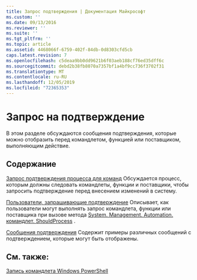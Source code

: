 ```yaml
---
title: Запрос подтверждения | Документация Майкрософт
ms.custom: ''
ms.date: 09/13/2016
ms.reviewer: ''
ms.suite: ''
ms.tgt_pltfrm: ''
ms.topic: article
ms.assetid: 4468066f-6759-402f-84db-0d8303cfd5cb
caps.latest.revision: 7
ms.openlocfilehash: c5deaa9bb0dd9621b6f03aeb188cf76ed35dff6c
ms.sourcegitcommit: debd2b38fb8070a7357bf1a4bf9cc736f3702f31
ms.translationtype: MT
ms.contentlocale: ru-RU
ms.lasthandoff: 12/05/2019
ms.locfileid: "72365353"
---
```

# <a name="requesting-confirmation"></a>Запрос на подтверждение

В этом разделе обсуждаются сообщения подтверждения, которые можно отобразить перед командлетом, функцией или поставщиком, выполняющим действие.

## <a name="in-this-section"></a>Содержание

[Запрос подтверждения процесса для команд](./requesting-confirmation-from-cmdlets.md) Обсуждается процесс, которым должны следовать командлеты, функции и поставщики, чтобы запросить подтверждение перед внесением изменений в систему.

[Пользователи, запрашивающие подтверждение](./users-requesting-confirmation.md) Описывает, как пользователи могут выполнять запрос командлета, функции или поставщика при вызове метода [System. Management. Automation. командлет. ShouldProcess](/dotnet/api/System.Management.Automation.Cmdlet.ShouldProcess) .

[Сообщения подтверждения](./confirmation-messages.md) Содержит примеры различных сообщений с подтверждением, которые могут быть отображены.

## <a name="see-also"></a>См. также:

[Запись командлета Windows PowerShell](./writing-a-windows-powershell-cmdlet.md)
